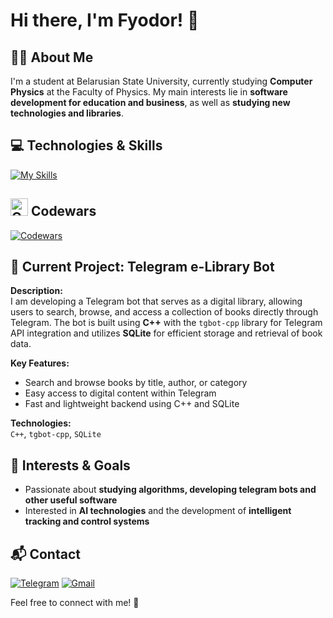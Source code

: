 # Hi there, I'm Fyodor! 👋
## 🧑‍🎓 About Me
I'm a student at Belarusian State University, currently studying **Computer Physics** at the Faculty of Physics. My main interests lie in **software development for education and business**, as well as **studying new technologies and libraries**.
## 💻 Technologies & Skills
[![My Skills](https://skillicons.dev/icons?i=cpp,c,python,sqlite,mysql,git)](https://skillicons.dev)
## <img src="https://cdn.simpleicons.org/codewars/B1361E" width="28" alt="Codewars Logo" />  Codewars

[![Codewars](https://codewars-stats-ignacio-cuadra.vercel.app/?username=Krasnovvvvv&theme=dark)](https://www.codewars.com/users/Krasnovvvvv)

## 🚧 Current Project: Telegram e-Library Bot

**Description:**  
I am developing a Telegram bot that serves as a digital library, allowing users to search, browse, and access a collection of books directly through Telegram. The bot is built using **C++** with the `tgbot-cpp` library for Telegram API integration and utilizes **SQLite** for efficient storage and retrieval of book data.

**Key Features:**
- Search and browse books by title, author, or category
- Easy access to digital content within Telegram
- Fast and lightweight backend using C++ and SQLite

**Technologies:**  
`C++`, `tgbot-cpp`, `SQLite`

## 🎯 Interests & Goals
- Passionate about **studying algorithms, developing telegram bots and other useful software**
- Interested in **AI technologies** and the development of **intelligent tracking and control systems**
## 📬 Contact
[![Telegram](https://img.shields.io/badge/Telegram-2CA5E0?style=for-the-badge&logo=telegram&logoColor=white)](https://t.me/smokex_official) [![Gmail](https://img.shields.io/badge/Gmail-D14836?style=for-the-badge&logo=gmail&logoColor=white)](mailto:smokexbeatzz@gmail.com)

Feel free to connect with me! 🚀

